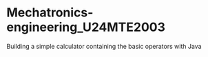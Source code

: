 # Mechatronics-engineering_U24MTE2003
Building a simple calculator containing the basic operators with Java
